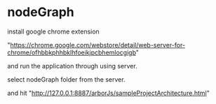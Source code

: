 nodeGraph
=========

install google chrome extension 

"https://chrome.google.com/webstore/detail/web-server-for-chrome/ofhbbkphhbklhfoeikjpcbhemlocgigb"

and run the application through using server.

select nodeGraph folder from the server.

and hit "http://127.0.0.1:8887/arborJs/sampleProjectArchitecture.html"
